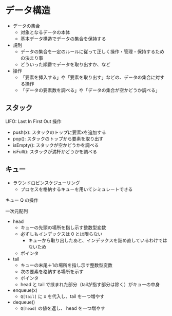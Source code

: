 # データ構造

- データの集合
    - 対象となるデータの本体
    - 基本データ構造でデータの集合を保持する
- 規則
    - データの集合を一定のルールに従って正しく操作・管理・保持するための決まり事
    - どういった順番でデータを取り出すか、など
- 操作
    - 「要素を挿入する」や「要素を取り出す」などの、データの集合に対する操作
    - 「データの要素数を調べる」や「データの集合が空かどうか調べる」

## スタック

LIFO: Last In First Out
操作

- push(x): スタックのトップに要素xを追加する
- pop(): スタックのトップから要素を取り出す
- isEmpty(): スタックが空かどうかを調べる
- isFull(): スタックが満杯かどうかを調べる

## キュー

- ラウンドロビンスケジューリング
  - プロセスを格納するキューを用いてシミュレートできる

キュー Q の操作

一次元配列

- head
  - キューの先頭の場所を指し示す整数型変数
  - 必ずしもインデックスは 0 とは限らない
    - キューから取り出したあと、インデックスを詰め直しているわけではないため
  - ポインタ
- tail
  - キューの末尾＋1の場所を指し示す整数型変数
  - 次の要素を格納する場所を示す
  - ポインタ
  - head と tail で挟まれた部分（tailが指す部分は除く）がキューの中身
- enqueue(x)
  - `Q[tail]` に x を代入し、tail を一つ増やす
- dequeue()
  - `Q[head]` の値を返し、 head を一つ増やす


